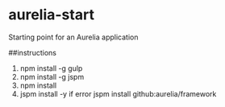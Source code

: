 # aurelia-start
Starting point for an Aurelia application

##instructions
1) npm install -g gulp
2) npm install -g jspm
3) npm install
4) jspm install -y if error jspm install github:aurelia/framework
